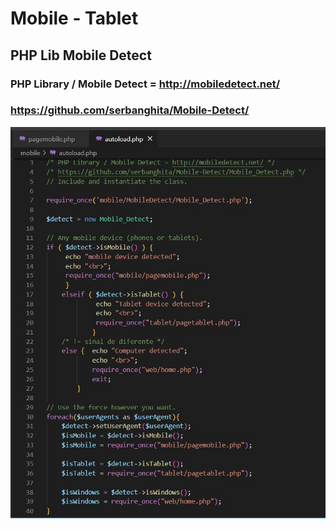 # Mobile - Tablet

## PHP Lib Mobile Detect

### PHP Library / Mobile Detect = http://mobiledetect.net/ 

### https://github.com/serbanghita/Mobile-Detect/

<img src="mobile-detect.jpg" width="700px">

